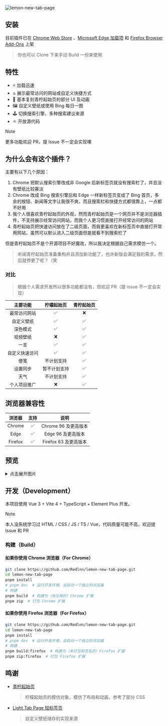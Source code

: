 ![lemon-new-tab-page](https://socialify.git.ci/Redlnn/lemon-new-tab-page/image?description=1&descriptionEditable=%E4%B8%80%E4%B8%AA%E9%9D%9E%E5%B8%B8%E7%AE%80%E7%BA%A6%E7%9A%84%E4%BB%BF%E9%9D%92%E6%9F%A0%E8%B5%B7%E5%A7%8B%E9%A1%B5%E7%9A%84%E7%BA%AF%E6%9C%AC%E5%9C%B0%E6%96%B0%E6%A0%87%E7%AD%BE%E9%A1%B5%E5%AE%9E%E7%8E%B0%E3%80%82&font=Jost&language=1&name=1&owner=1&pattern=Circuit%20Board&stargazers=1&theme=Auto)

## 安装

目前插件已在 [Chrome Web Store](https://chromewebstore.google.com/detail/bhbpmpflnpnkjanfgbjjhldccbckjohb)
、[Microsoft Edge 加载项](https://microsoftedge.microsoft.com/addons/detail/keikkgfgidagjlicckkangkfgnbdjdnh)
和 [Firefox Browser Add-Ons](https://addons.mozilla.org/zh-CN/firefox/addon/%E6%9F%A0%E6%AA%AC%E8%B5%B7%E5%A7%8B%E9%A1%B5/)
上架

> 你也可以 Clone 下来手动 Build 一份来使用

## 特性

- :zap: 加载迅速
- :top: 展示最常访问的网站或自定义快捷方式
- :art: 基本复刻青柠起始页的部分 UI 及动画
- :framed_picture: 自定义壁纸或使用 Bing 每日一图
- :joystick: 切换搜索引擎、多种搜索建议来源
- :atom_symbol: 开放源代码

> [!NOTE]  
> 更多功能欢迎 PR，提 Issue 不一定会实现噢

## 为什么会有这个插件？

主要有以下几个原因：

1. Chrome 把默认搜索引擎改成非 Google 后新标签页就没有搜索栏了，并且没有壁纸比较寡淡
2. Chrome 改成 Bing 搜索引擎后和 Edge 一样新标签页变成了 Bing 首页，多余的按钮、新闻等文字让我很不爽，而且搜索栏和快捷方式都很靠上，一点都不好用
3. 我个人很喜欢青柠起始页的外观，然而青柠起始页是一个网页并不是浏览器插件，不支持展示经常访问网站，而我个人更习惯直接打开经常访问的网站
4. 青柠起始页把快速访问放在了二级页面，而我更喜欢在新标签页中直接打开常用网站，虽然可以默认进入二级页面但是就看不到搜索栏了

但是青柠起始页不是个开源项目不好魔改，所以我决定根据自己需求模仿一个。

> 听闻青柠起始页准备重构并且添加新功能了，也许新版会满足我的需求，然后就停更了呢？（笑

### 对比

> 根据个人需求开发所以很多功能都没有，但欢迎 PR（提 issue 不一定会实现）

|    主要功能    |  柠檬起始页  | 青柠起始页 |
| :------------: | :----------: | :--------: |
|  最常访问网站  |      ✅      |     ❌     |
|   自定义壁纸   |      ✅      |     ✅     |
|    深色模式    |      ✅      |     ✅     |
|    视频壁纸    |      ❌      |     ✅     |
|      一言      |      ✅      |     ✅     |
| 自定义快速访问 |      ✅      |     ✅     |
|      便笺      |  不计划支持  |     ✅     |
|    设置同步    | 暂不计划支持 |     ✅     |
|      天气      |  不计划支持  |     ✅     |
|  个人项目推广  |      ❌      |     ✅     |

## 浏览器兼容性

| 浏览器  | 支持 |         说明          |
| :-----: | :--: | :-------------------: |
| Chrome  |  ✅  | Chrome 96 及更高版本  |
|  Edge   |  ✅  |  Edge 96 及更高版本   |
| Firefox |  ✅  | Firefox 63 及更高版本 |

## 预览

<details>
<summary>点击展开图片</summary>

![主页](./preview/home.webp)
![设置页面](./preview/settings.webp)

</details>

## 开发（Development）

本项目使用 Vue 3 + Vite 4 + TypeScript + Element Plus 开发。

> [!NOTE]  
> 本人没系统学习过 HTML / CSS / JS / TS / Vue，代码质量可能不高，欢迎提 Issue 和 PR

### 构建（Build）

#### 如果你使用 Chrome 浏览器（For Chrome）

```sh
git clone https://github.com/Redlnn/lemon-new-tab-page.git
cd lemon-new-tab-page
pnpm install
# pnpm dev  # 运行开发环境，会启动一个独立的浏览器
# 构建
pnpm build  # 构建为（未压缩的）Chrome 扩展
pnpm zip  # 打包 Chrome 扩展
```

#### 如果你使用 Firefox 浏览器（For Firefox）

```sh
git clone https://github.com/Redlnn/lemon-new-tab-page.git
cd lemon-new-tab-page
pnpm install
# pnpm dev  # 运行开发环境，会启动一个独立的浏览器
# 构建
pnpm build:firefox  # 构建为（未打包和签名的）Firefox 扩展
pnpm zip:firefox  # 打包 Firefox 扩展
```

## 鸣谢

- [青柠起始页](https://limestart.cn/)

  > 柠檬起始页的模仿对象，模仿了布局和动画，参考了部分 CSS

- [Light Tab Page 轻标签页](https://github.com/Devifish/light-tab-page)

  > 自定义壁纸储存的实现来源
